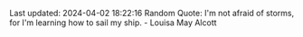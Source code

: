Last updated: 2024-04-02 18:22:16
Random Quote: I'm not afraid of storms, for I'm learning how to sail my ship. - Louisa May Alcott